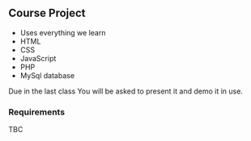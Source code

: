 ## Course Project

- Uses everything we learn
- HTML
- CSS
- JavaScript
- PHP
- MySql database

Due in the last class
You will be asked to present it and demo it in use.

### Requirements
TBC